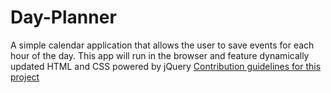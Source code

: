 # Day-Planner
A simple calendar application that allows the user to save events for each hour of the day. This app will run in the browser and feature dynamically updated HTML and CSS powered by jQuery
[Contribution guidelines for this project](docs/CONTRIBUTING.md)